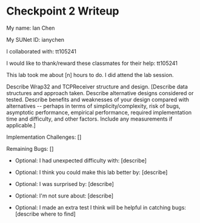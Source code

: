 Checkpoint 2 Writeup
====================

My name: Ian Chen

My SUNet ID: ianychen

I collaborated with: tt105241

I would like to thank/reward these classmates for their help: tt105241

This lab took me about [n] hours to do. I did attend the lab session.

Describe Wrap32 and TCPReceiver structure and design. [Describe data
structures and approach taken. Describe alternative designs considered
or tested.  Describe benefits and weaknesses of your design compared
with alternatives -- perhaps in terms of simplicity/complexity, risk
of bugs, asymptotic performance, empirical performance, required
implementation time and difficulty, and other factors. Include any
measurements if applicable.]

Implementation Challenges:
[]

Remaining Bugs:
[]

- Optional: I had unexpected difficulty with: [describe]

- Optional: I think you could make this lab better by: [describe]

- Optional: I was surprised by: [describe]

- Optional: I'm not sure about: [describe]

- Optional: I made an extra test I think will be helpful in catching bugs: [describe where to find]
